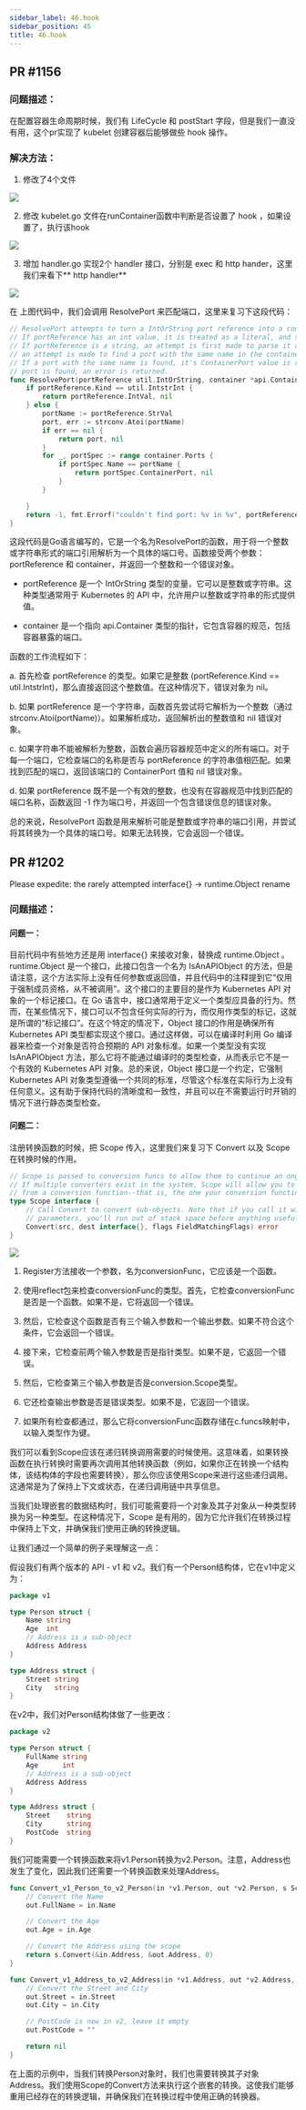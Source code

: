 ```yaml
---
sidebar_label: 46.hook
sidebar_position: 45
title: 46.hook
---
```


## PR #1156

### 问题描述：
在配置容器生命周期时候，我们有 LifeCycle 和 postStart 字段，但是我们一直没有用，这个pr实现了 kubelet 创建容器后能够做些 hook 操作。

### 解决方法：

1. 修改了4个文件
   
![](https://raw.githubusercontent.com/mouuii/picture/master/%E6%88%AA%E5%B1%8F2023-06-22%20%E4%B8%8B%E5%8D%881.53.31.png)

2. 修改 kubelet.go 文件在runContainer函数中判断是否设置了 hook ，如果设置了，执行该hook

![](https://raw.githubusercontent.com/mouuii/picture/master/%E6%88%AA%E5%B1%8F2023-06-22%20%E4%B8%8B%E5%8D%882.00.35.png)

3. 增加 handler.go 实现2个 handler 接口，分别是 exec 和 http hander，这里我们来看下** http handler**

![](https://raw.githubusercontent.com/mouuii/picture/master/%E6%88%AA%E5%B1%8F2023-06-22%20%E4%B8%8B%E5%8D%882.04.54.png)

在 上图代码中，我们会调用 ResolvePort 来匹配端口，这里来复习下这段代码：

```go
// ResolvePort attempts to turn a IntOrString port reference into a concrete port number.
// If portReference has an int value, it is treated as a literal, and simply returns that value.
// If portReference is a string, an attempt is first made to parse it as an integer.  If that fails,
// an attempt is made to find a port with the same name in the container spec.
// If a port with the same name is found, it's ContainerPort value is returned.  If no matching
// port is found, an error is returned.
func ResolvePort(portReference util.IntOrString, container *api.Container) (int, error) {
	if portReference.Kind == util.IntstrInt {
		return portReference.IntVal, nil
	} else {
		portName := portReference.StrVal
		port, err := strconv.Atoi(portName)
		if err == nil {
			return port, nil
		}
		for _, portSpec := range container.Ports {
			if portSpec.Name == portName {
				return portSpec.ContainerPort, nil
			}
		}

	}
	return -1, fmt.Errorf("couldn't find port: %v in %v", portReference, container)
}
```


这段代码是Go语言编写的，它是一个名为ResolvePort的函数，用于将一个整数或字符串形式的端口引用解析为一个具体的端口号。函数接受两个参数：portReference 和 container，并返回一个整数和一个错误对象。

- portReference 是一个 IntOrString 类型的变量，它可以是整数或字符串。这种类型通常用于 Kubernetes 的 API 中，允许用户以整数或字符串的形式提供值。

- container 是一个指向 api.Container 类型的指针，它包含容器的规范，包括容器暴露的端口。

函数的工作流程如下：

a. 首先检查 portReference 的类型。如果它是整数 (portReference.Kind == util.IntstrInt)，那么直接返回这个整数值。在这种情况下，错误对象为 nil。

b. 如果 portReference 是一个字符串，函数首先尝试将它解析为一个整数（通过 strconv.Atoi(portName)）。如果解析成功，返回解析出的整数值和 nil 错误对象。

c. 如果字符串不能被解析为整数，函数会遍历容器规范中定义的所有端口。对于每一个端口，它检查端口的名称是否与 portReference 的字符串值相匹配。如果找到匹配的端口，返回该端口的 ContainerPort 值和 nil 错误对象。

d. 如果 portReference 既不是一个有效的整数，也没有在容器规范中找到匹配的端口名称，函数返回 -1 作为端口号，并返回一个包含错误信息的错误对象。

总的来说，ResolvePort 函数是用来解析可能是整数或字符串的端口引用，并尝试将其转换为一个具体的端口号。如果无法转换，它会返回一个错误。


## PR #1202

Please expedite: the rarely attempted interface{} -> runtime.Object rename

### 问题描述：

#### 问题一：

目前代码中有些地方还是用 interface{} 来接收对象，替换成 runtime.Object 。runtime.Object 是一个接口，此接口包含一个名为 IsAnAPIObject 的方法，但是请注意，这个方法实际上没有任何参数或返回值，并且代码中的注释提到它“仅用于强制成员资格，从不被调用”。这个接口的主要目的是作为 Kubernetes API 对象的一个标记接口。在 Go 语言中，接口通常用于定义一个类型应具备的行为。然而，在某些情况下，接口可以不包含任何实际的行为，而仅用作类型的标记，这就是所谓的“标记接口”。在这个特定的情况下，Object 接口的作用是确保所有 Kubernetes API 类型都实现这个接口。通过这样做，可以在编译时利用 Go 编译器来检查一个对象是否符合预期的 API 对象标准。如果一个类型没有实现 IsAnAPIObject 方法，那么它将不能通过编译时的类型检查，从而表示它不是一个有效的 Kubernetes API 对象。总的来说，Object 接口是一个约定，它强制 Kubernetes API 对象类型遵循一个共同的标准，尽管这个标准在实际行为上没有任何意义。这有助于保持代码的清晰度和一致性，并且可以在不需要运行时开销的情况下进行静态类型检查。

#### 问题二：

注册转换函数的时候，把 Scope 传入，这里我们来复习下 Convert 以及 Scope 在转换时候的作用。

```go
// Scope is passed to conversion funcs to allow them to continue an ongoing conversion.
// If multiple converters exist in the system, Scope will allow you to use the correct one
// from a conversion function--that is, the one your conversion function was called by.
type Scope interface {
	// Call Convert to convert sub-objects. Note that if you call it with your own exact
	// parameters, you'll run out of stack space before anything useful happens.
	Convert(src, dest interface{}, flags FieldMatchingFlags) error
}
```

![](https://raw.githubusercontent.com/mouuii/picture/master/%E6%88%AA%E5%B1%8F2023-06-22%20%E4%B8%8B%E5%8D%886.09.23.png)

1. Register方法接收一个参数，名为conversionFunc，它应该是一个函数。

2. 使用reflect包来检查conversionFunc的类型。首先，它检查conversionFunc是否是一个函数。如果不是，它将返回一个错误。

3. 然后，它检查这个函数是否有三个输入参数和一个输出参数。如果不符合这个条件，它会返回一个错误。

4. 接下来，它检查前两个输入参数是否是指针类型。如果不是，它返回一个错误。

5. 然后，它检查第三个输入参数是否是conversion.Scope类型。

6. 它还检查输出参数是否是错误类型。如果不是，它返回一个错误。

7. 如果所有检查都通过，那么它将conversionFunc函数存储在c.funcs映射中，以输入类型作为键。

我们可以看到Scope应该在递归转换调用需要的时候使用。这意味着，如果转换函数在执行转换时需要再次调用其他转换函数（例如，如果你正在转换一个结构体，该结构体的字段也需要转换），那么你应该使用Scope来进行这些递归调用。这通常是为了保持上下文或状态，在递归调用链中共享信息。


当我们处理嵌套的数据结构时，我们可能需要将一个对象及其子对象从一种类型转换为另一种类型。在这种情况下，Scope 是有用的，因为它允许我们在转换过程中保持上下文，并确保我们使用正确的转换逻辑。

让我们通过一个简单的例子来理解这一点：

假设我们有两个版本的 API - v1 和 v2。我们有一个Person结构体，它在v1中定义为：

```go
package v1

type Person struct {
	Name string
	Age  int
	// Address is a sub-object
	Address Address
}

type Address struct {
	Street string
	City   string
}
```

在v2中，我们对Person结构体做了一些更改：

```go
package v2

type Person struct {
	FullName string
	Age      int
	// Address is a sub-object
	Address Address
}

type Address struct {
	Street    string
	City      string
	PostCode  string
}
```

我们可能需要一个转换函数来将v1.Person转换为v2.Person。注意，Address也发生了变化，因此我们还需要一个转换函数来处理Address。

```go
func Convert_v1_Person_to_v2_Person(in *v1.Person, out *v2.Person, s Scope) error {
	// Convert the Name
	out.FullName = in.Name

	// Convert the Age
	out.Age = in.Age

	// Convert the Address using the scope
	return s.Convert(&in.Address, &out.Address, 0)
}

func Convert_v1_Address_to_v2_Address(in *v1.Address, out *v2.Address, s Scope) error {
	// Convert the Street and City
	out.Street = in.Street
	out.City = in.City

	// PostCode is new in v2, leave it empty
	out.PostCode = ""

	return nil
}
```

在上面的示例中，当我们转换Person对象时，我们也需要转换其子对象Address。我们使用Scope的Convert方法来执行这个嵌套的转换。这使我们能够重用已经存在的转换逻辑，并确保我们在转换过程中使用正确的转换器。